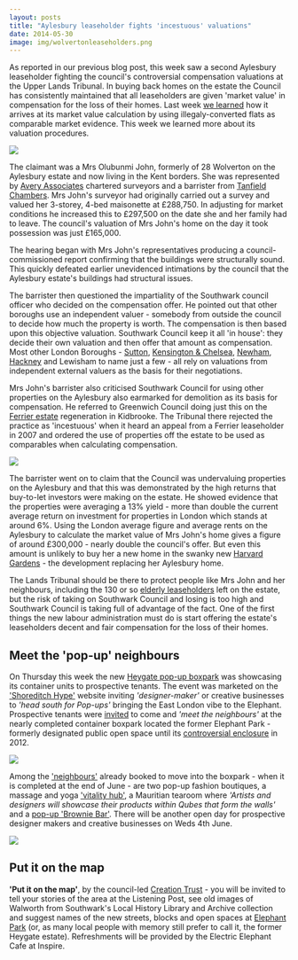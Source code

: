 ```yaml
---
layout: posts
title: "Aylesbury leaseholder fights 'incestuous' valuations"
date: 2014-05-30
image: img/wolvertonleaseholders.png
---
```

As reported in our previous blog post, this week saw a second Aylesbury leaseholder fighting the council's controversial compensation valuations at the Upper Lands Tribunal. In buying back homes on the estate the Council has consistently maintained that all leaseholders are given 'market value' in compensation for the loss of their homes. Last week [we learned](/2014-05-16-southwark-gives-green-light-to-slum-landlords/) how it arrives at its market value calculation by using illegaly-converted flats as comparable market evidence. This week we learned more about its valuation procedures. 

![](http://cached.imagescaler.hbpl.co.uk/resize/scaleWidth/456/?sURL=http://offlinehbpl.hbpl.co.uk/News/NST/charity-Tribunal-20140514044354391.jpg)

The claimant was a Mrs Olubunmi John, formerly of 28 Wolverton on the Aylesbury estate and now living in the Kent borders. She was represented by [Avery Associates](http://www.averyassociatessurveyors.com/) chartered surveyors and a barrister from [Tanfield Chambers](http://www.tanfieldchambers.co.uk/Barristers/Stan_Gallagher). Mrs John's surveyor had originally carried out a survey and valued her 3-storey, 4-bed maisonette at £288,750. In adjusting for market conditions he increased this to £297,500 on the date she and her family had to leave. The council's valuation of Mrs John's home on the day it took possession was just £165,000.

The hearing began with Mrs John's representatives producing a council-commissioned report confirming that the buildings were structurally sound. This quickly defeated earlier unevidenced intimations by the council that the Aylesbury estate's buildings had structural issues. 

The barrister then questioned the impartiality of the Southwark council officer who decided on the compensation offer. He pointed out that other boroughs use an independent valuer - somebody from outside the council to decide how much the property is worth. The compensation is then based upon this objective valuation. Southwark Council keep it all 'in house': they decide their own valuation and then offer that amount as compensation. Most other London Boroughs - [Sutton](http://sutton.moderngov.co.uk/Data/Strategy%20Committee/20040608/Agenda/$Item%2016.doc.pdf),  [Kensington & Chelsea](http://bit.ly/1pqMVho), [Newham](http://www.newham.gov.uk/Documents/Environment%20and%20planning/Carpenters%20Estate%20Residents%20Charter.pdf),
[Hackney](http://debeauvoircouncillors.blogspot.co.uk/2013/06/colville-estate-regeneration-what-is.html) and Lewisham to name just a few - all rely on valuations from independent external valuers as the basis for their negotiations.

Mrs John's barrister also criticised Southwark Council for using other properties on the Aylesbury also earmarked for demolition as its basis for compensation. He referred to Greenwich Council doing just this on the [Ferrier estate](http://halag.files.wordpress.com/2010/11/ferrier.pdf) regeneration in Kidbrooke. The Tribunal there rejected the practice as 'incestuous' when it heard an appeal from a Ferrier leaseholder in 2007 and ordered the use of properties off the estate to be used as comparables when calculating compensation.

![](https://c1.staticflickr.com/9/8345/8183341508_e809f1b36f_z.jpg)

The barrister went on to claim that the Council was undervaluing properties on the Aylesbury and that this was demonstrated by the high returns that buy-to-let investors were making on the estate. He showed evidence that the properties were averaging a 13% yield - more than double the current average return on investment for properties in London which stands at around 6%. Using the London average figure and average rents on the Aylesbury to calculate the market value of Mrs John's home gives a figure of around £300,000 - nearly double the council's offer. But even this amount is unlikely to buy her a new home in the swanky new [Harvard Gardens](http://www.albany-place.co.uk) - the development replacing her Aylesbury home. 

The Lands Tribunal should be there to protect people like Mrs John and her neighbours, including the 130 or so [elderly leaseholders](http://heygate.github.io/img/SNWolverton.pdf) left on the estate, but the risk of taking on Southwark Council and losing is too high and Southwark Council is taking full of advantage of the fact. One of the first things the new labour administration must do is start offering the estate's leaseholders decent and fair compensation for the loss of their homes.  


## Meet the 'pop-up' neighbours
On Thursday this week the new [Heygate pop-up boxpark](http://www.theartworks-uk.com/) was showcasing its container units to prospective tenants. The event was marketed on the ['Shoreditch Hype'](http://shoreditch.hypeapp.co/shared-events/14034/) website inviting _'designer-maker'_ or creative businesses to _'head south for Pop-ups'_ bringing the East London vibe to the Elephant. Prospective tenants were [invited](https://www.facebook.com/events/824753570885436/) to come and _'meet the neighbours'_ at the nearly completed container boxpark located the former Elephant Park - formerly designated public open space until its [controversial enclosure](http://www.35percent.org/blog/2012/07/04/londons-largest-new-private-park-in-70-years) in 2012.

![](http://southwarknotes.files.wordpress.com/2012/12/elephant-rd-park-2008.jpg)

Among the ['neighbours'](http://blog.wearepopup.com/p/viewing-at-the-artworks/) already booked to move into the boxpark - when it is completed at the end of June - are two pop-up fashion boutiques, a massage and yoga ['vitality hub'](http://signup.body-align.co.uk/), a Mauritian tearoom where _'Artists and designers will showcase their products within Qubes that form the walls'_ and a [pop-up 'Brownie Bar'](http://www.southeastcakery.com/). There will be another open day for prospective designer makers and creative businesses on Weds 4th June.

![](https://pbs.twimg.com/media/BouMpuWIAAApjKT.png)

## Put it on the map
__'Put it on the map'__, by the council-led [Creation Trust](http://www.creationtrust.org/) - you will be invited to tell your stories of the area at the Listening Post, see old images of Walworth from Southwark's Local History Library and Archive collection and suggest names of the new streets, blocks and open spaces at [Elephant Park](http://www.rightmove.co.uk/developer/branch/Lend-Lease/Elephant-Park-108524.html) (or, as many local people with memory still prefer to call it, the former Heygate estate). Refreshments will be provided by the Electric Elephant Cafe at Inspire.



